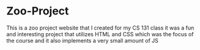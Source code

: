 # Zoo-Project
This is a zoo project website that I created for my CS 131 class it was a fun and interesting project that utilizes HTML and CSS which was the focus of the course and it also implements a very small amount of JS 
